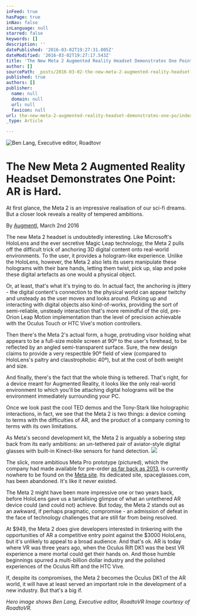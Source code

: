```yaml
---
inFeed: true
hasPage: true
inNav: false
inLanguage: null
starred: false
keywords: []
description: ''
datePublished: '2016-03-02T19:27:31.005Z'
dateModified: '2016-03-02T19:27:17.543Z'
title: 'The New Meta 2 Augmented Reality Headset Demonstrates One Point: AR is Hard.'
author: []
sourcePath: _posts/2016-03-02-the-new-meta-2-augmented-reality-headset-demonstrates-one-po.md
published: true
authors: []
publisher:
  name: null
  domain: null
  url: null
  favicon: null
url: the-new-meta-2-augmented-reality-headset-demonstrates-one-po/index.html
_type: Article

---
```

![Ben Lang, Executive editor, Roadtovr](https://s3-us-west-2.amazonaws.com/the-grid-img/p/26a05b886a4f5933f724a52cfaa5eef4f07fb9c7.jpg)

# The New Meta 2 Augmented Reality Headset Demonstrates One Point: AR is Hard.

At first glance, the Meta 2 is an impressive realisation of our sci-fi dreams. But a closer look reveals a reality of tempered ambitions.

By [Augmentl][0], March 2nd 2016

The new Meta 2 headset is undoubtedly interesting. Like Microsoft's HoloLens and the ever secretive Magic Leap technology, the Meta 2 pulls off the difficult trick  of anchoring 3D digital content onto real-world environments. To the user, it provides a hologram-like experience. Unlike the HoloLens, however, the Meta 2 also lets its users manipulate these holograms with their bare hands, letting them twist, pick up, slap and poke these digital artefacts as one would a physical object.

Or, at least, that's what it's trying to do. In actual fact, the anchoring is jittery - the digital content's connection to the physical world can appear twitchy and unsteady as the user moves and looks around. Picking up and interacting with digital objects also kind-of-works, providing the sort of semi-reliable, unsteady interaction that's more remindful of the old, pre-Orion Leap Motion implementation than the level of precision achievable with the Oculus Touch or HTC Vive's motion controllers.

Then there's the Meta 2's actual form, a huge, protruding visor holding what appears to be a full-size mobile screen at 90º to the user's forehead, to be reflected by an angled semi-transparent surface. Sure, the new design claims to provide a very respectble 90º field of view (compared to HoloLens's paltry and claustrophobic 40º), but at the cost of both weight and size. 

And finally, there's the fact that the whole thing is tethered. That's right, for a device meant for Augmented Reality, it looks like the only real-world environment to which you'll be attaching digital holograms will be the environment immediately surrounding your PC.  

Once we look past the cool TED demos and the Tony-Stark like holographic interactions, in fact, we see that the Meta 2 is two things: a device coming to terms with the difficulties of AR, and the product of a company coming to terms with its own limitations. 

As Meta's second development kit, the Meta 2 is arguably a sobering step back from its early ambitions: an un-tethered pair of aviator-style digital glasses with built-in Kinect-like sensors for hand detection. ![](https://the-grid-user-content.s3-us-west-2.amazonaws.com/69b41e03-2fc5-486b-b49d-3ece224633a9.jpg)

The slick, more ambitious Meta Pro prototype (pictured), which the company had made available for pre-order [as far back as 2013][1], is currently nowhere to be found on the [Meta site][2].  Its dedicated site, spaceglasses.com, has been abandoned. It's like it never existed. 

The Meta 2 might have been more impressive one or two years back, before HoloLens gave us a tantalising glimpse of what an untethered AR device could (and could not) achieve. But today, the Meta 2 stands out as an awkward, if perhaps pragmatic, compromise - an admission of defeat in the face of technology challenges that are still far from being resolved. 

At $949, the Meta 2 does  give developers interested in tinkering with the opportunities of AR a competitive entry point against the $3000 HoloLens, but it's unlikely to appeal to a broad audience. And that's ok. AR is today where VR was three years ago, when the Oculus Rift DK1 was the best VR experience a mere mortal could get their hands on. And those humble beginnings spurred a multi-billion dollar industry and the polished experiences of the Oculus Rift and the HTC Vive.

If, despite its compromises, the Meta 2 becomes the Oculus DK1 of the AR world, it will have at least served an important role in the development of a new industry. But that's a big if.

_Hero image shows Ben Lang, Executive editor, RoadtoVR Image courtesy of RoadtoVR._

[0]: https://twitter.com/augmentl
[1]: http://www.phonearena.com/news/3000-metaPro-AR-glasses-now-available-for-pre-order_id50774
[2]: https://www.metavision.com/